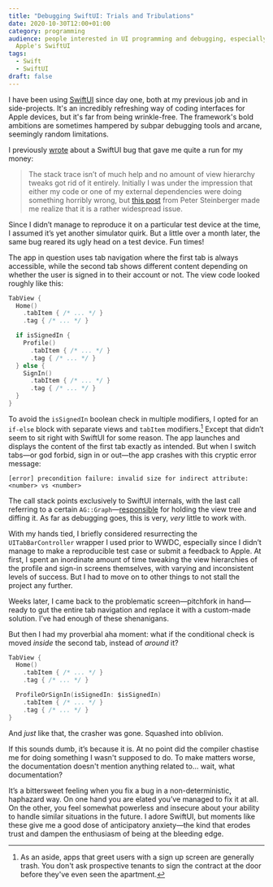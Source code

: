 ```yaml
---
title: "Debugging SwiftUI: Trials and Tribulations"
date: 2020-10-30T12:00+01:00
category: programming
audience: people interested in UI programming and debugging, especially with
  Apple's SwiftUI
tags:
  - Swift
  - SwiftUI
draft: false
---
```


<p class="large-p"></p>

I have been using [SwiftUI](https://developer.apple.com/xcode/swiftui/) since day one, both at my previous job and in side-projects. It's an incredibly refreshing way of coding interfaces for Apple devices, but it's far from being wrinkle-free. The framework's bold ambitions are sometimes hampered by subpar debugging tools and arcane, seemingly random limitations.

I previously [wrote](https://redalemeden.com/blog/2020/this-week-i-learned-24#programming) about a SwiftUI bug that gave me quite a run for my money:

> The stack trace isn’t of much help and no amount of view hierarchy tweaks got rid of it entirely. Initially I was under the impression that either my code or one of my external dependencies were doing something horribly wrong, but [this post](https://steipete.com/posts/state-of-swiftui/) from Peter Steinberger made me realize that it is a rather widespread issue.

Since I didn’t manage to reproduce it on a particular test device at the time, I assumed it’s yet another simulator quirk. But a little over a month later, the same bug reared its ugly head on a test device. Fun times!

The app in question uses tab navigation where the first tab is always accessible, while the second tab shows different content depending on whether the user is signed in to their account or not. The view code looked roughly like this:

```swift
TabView {
  Home()
    .tabItem { /* ... */ }
    .tag { /* ... */ }

  if isSignedIn {
    Profile()
      .tabItem { /* ... */ }
      .tag { /* ... */ }
  } else {
    SignIn()
      .tabItem { /* ... */ }
      .tag { /* ... */ }
  }
}
```

To avoid the `isSignedIn` boolean check in multiple modifiers, I opted for an `if-else` block with separate views and `tabItem` modifiers.[^1] Except that didn’t seem to sit right with SwiftUI for some reason. The app launches and displays the content of the first tab exactly as intended. But when I switch tabs—or god forbid, sign in or out—the app crashes with this cryptic error message:

```
[error] precondition failure: invalid size for indirect attribute: <number> vs <number>
```

The call stack points exclusively to SwiftUI internals, with the last call referring to a certain `AG::Graph`—[responsible](https://steipete.com/posts/state-of-swiftui/#swiftui-attributegraph-crashes) for holding the view tree and diffing it. As far as debugging goes, this is very, *very* little to work with.

With my hands tied, I briefly considered resurrecting the `UITabBarController` wrapper I used prior to WWDC, especially since I didn’t manage to make a reproducible test case or submit a feedback to Apple. At first, I spent an inordinate amount of time tweaking the view hierarchies of the profile and sign-in screens themselves, with varying and inconsistent levels of success. But I had to move on to other things to not stall the project any further.

Weeks later, I came back to the problematic screen—pitchfork in hand—ready to gut the entire tab navigation and replace it with a custom-made solution. I’ve had enough of these shenanigans.

But then I had my proverbial aha moment: what if the conditional check is moved *inside* the second tab, instead of *around* it?

```swift
TabView {
  Home()
    .tabItem { /* ... */ }
    .tag { /* ... */ }

  ProfileOrSignIn(isSignedIn: $isSignedIn)
    .tabItem { /* ... */ }
    .tag { /* ... */ }
}
```

And *just* like that, the crasher was gone. Squashed into oblivion.

If this sounds dumb, it’s because it is. At no point did the compiler chastise me for doing something I wasn't supposed to do. To make matters worse, the documentation doesn't mention anything related to... wait, what documentation?

It’s a bittersweet feeling when you fix a bug in a non-deterministic, haphazard way. On one hand you are elated you’ve managed to fix it at all. On the other, you feel somewhat powerless and insecure about your ability to handle similar situations in the future. I adore SwiftUI, but moments like these give me a good dose of anticipatory anxiety—the kind that erodes trust and dampen the enthusiasm of being at the bleeding edge.

[^1]: As an aside, apps that greet users with a sign up screen are generally trash. You don't ask prospective tenants to sign the contract at the door before they've even seen the apartment.
